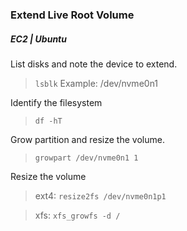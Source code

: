 ### Extend Live Root Volume
##### EC2 | Ubuntu
List disks and note the device to extend.
> `lsblk`
> Example: /dev/nvme0n1

Identify the filesystem
> `df -hT`

Grow partition and resize the volume.
> `growpart /dev/nvme0n1 1`

Resize the volume
> ext4: `resize2fs /dev/nvme0n1p1`

> xfs: `xfs_growfs -d /`